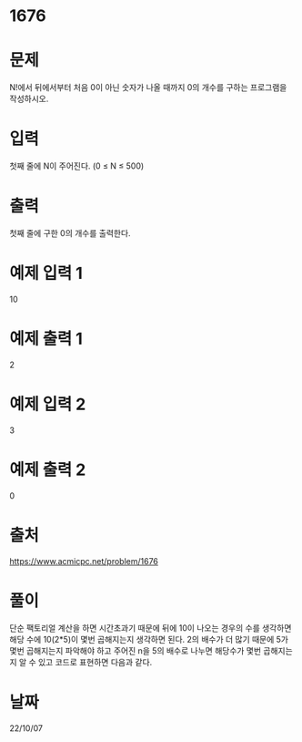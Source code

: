 # 1676

# 문제
N!에서 뒤에서부터 처음 0이 아닌 숫자가 나올 때까지 0의 개수를 구하는 프로그램을 작성하시오.

# 입력
첫째 줄에 N이 주어진다. (0 ≤ N ≤ 500)

# 출력
첫째 줄에 구한 0의 개수를 출력한다.

# 예제 입력 1 
10

# 예제 출력 1 
2

# 예제 입력 2 
3

# 예제 출력 2 
0
 
# 출처 
https://www.acmicpc.net/problem/1676

# 풀이
단순 팩토리얼 계산을 하면 시간초과기 때문에 뒤에 10이 나오는 경우의 수를 생각하면
해당 수에 10(2*5)이 몇번 곱해지는지 생각하면 된다. 2의 배수가 더 많기 때문에 5가 몇번 곱해지는지 파악해야 하고 주어진 n을 5의 배수로 나누면 해당수가 몇번 곱해지는지 알 수 있고 코드로 표현하면 다음과 같다.

# 날짜
22/10/07
